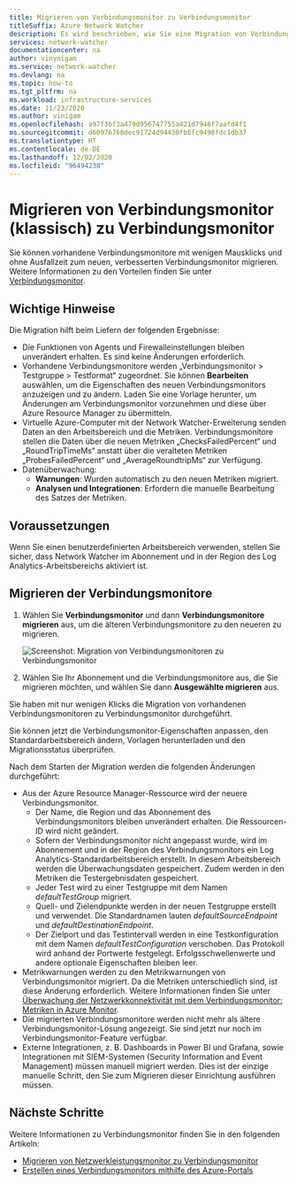 ```yaml
---
title: Migrieren von Verbindungsmonitor zu Verbindungsmonitor
titleSuffix: Azure Network Watcher
description: Es wird beschrieben, wie Sie eine Migration von Verbindungsmonitor zu Verbindungsmonitor durchführen.
services: network-watcher
documentationcenter: na
author: vinynigam
ms.service: network-watcher
ms.devlang: na
ms.topic: how-to
ms.tgt_pltfrm: na
ms.workload: infrastructure-services
ms.date: 11/23/2020
ms.author: vinigam
ms.openlocfilehash: a97f3bf3a479d956747755a421d7946f7aafd4f1
ms.sourcegitcommit: d60976768dec91724d94430fb6fc9498fdc1db37
ms.translationtype: HT
ms.contentlocale: de-DE
ms.lasthandoff: 12/02/2020
ms.locfileid: "96494238"
---
```

# <a name="migrate-to-connection-monitor-from-connection-monitor-classic"></a>Migrieren von Verbindungsmonitor (klassisch) zu Verbindungsmonitor

Sie können vorhandene Verbindungsmonitore mit wenigen Mausklicks und ohne Ausfallzeit zum neuen, verbesserten Verbindungsmonitor migrieren. Weitere Informationen zu den Vorteilen finden Sie unter [Verbindungsmonitor](./connection-monitor-overview.md).

## <a name="key-points-to-note"></a>Wichtige Hinweise

Die Migration hilft beim Liefern der folgenden Ergebnisse:

* Die Funktionen von Agents und Firewalleinstellungen bleiben unverändert erhalten. Es sind keine Änderungen erforderlich. 
* Vorhandene Verbindungsmonitore werden „Verbindungsmonitor > Testgruppe > Testformat“ zugeordnet. Sie können **Bearbeiten** auswählen, um die Eigenschaften des neuen Verbindungsmonitors anzuzeigen und zu ändern. Laden Sie eine Vorlage herunter, um Änderungen am Verbindungsmonitor vorzunehmen und diese über Azure Resource Manager zu übermitteln. 
* Virtuelle Azure-Computer mit der Network Watcher-Erweiterung senden Daten an den Arbeitsbereich und die Metriken. Verbindungsmonitore stellen die Daten über die neuen Metriken „ChecksFailedPercent“ und „RoundTripTimeMs“ anstatt über die veralteten Metriken „ProbesFailedPercent“ und „AverageRoundtripMs“ zur Verfügung. 
* Datenüberwachung:
   * **Warnungen**: Wurden automatisch zu den neuen Metriken migriert.
   * **Analysen und Integrationen**: Erfordern die manuelle Bearbeitung des Satzes der Metriken. 
    
## <a name="prerequisites"></a>Voraussetzungen

Wenn Sie einen benutzerdefinierten Arbeitsbereich verwenden, stellen Sie sicher, dass Network Watcher im Abonnement und in der Region des Log Analytics-Arbeitsbereichs aktiviert ist. 

## <a name="migrate-the-connection-monitors"></a>Migrieren der Verbindungsmonitore

1. Wählen Sie **Verbindungsmonitor** und dann **Verbindungsmonitore migrieren** aus, um die älteren Verbindungsmonitore zu den neueren zu migrieren.

    ![Screenshot: Migration von Verbindungsmonitoren zu Verbindungsmonitor](./media/connection-monitor-2-preview/migrate-cm-to-cm-preview.png)
    
1. Wählen Sie Ihr Abonnement und die Verbindungsmonitore aus, die Sie migrieren möchten, und wählen Sie dann **Ausgewählte migrieren** aus. 

Sie haben mit nur wenigen Klicks die Migration von vorhandenen Verbindungsmonitoren zu Verbindungsmonitor durchgeführt. 

Sie können jetzt die Verbindungsmonitor-Eigenschaften anpassen, den Standardarbeitsbereich ändern, Vorlagen herunterladen und den Migrationsstatus überprüfen. 

Nach dem Starten der Migration werden die folgenden Änderungen durchgeführt: 
* Aus der Azure Resource Manager-Ressource wird der neuere Verbindungsmonitor.
    * Der Name, die Region und das Abonnement des Verbindungsmonitors bleiben unverändert erhalten. Die Ressourcen-ID wird nicht geändert.
    * Sofern der Verbindungsmonitor nicht angepasst wurde, wird im Abonnement und in der Region des Verbindungsmonitors ein Log Analytics-Standardarbeitsbereich erstellt. In diesem Arbeitsbereich werden die Überwachungsdaten gespeichert. Zudem werden in den Metriken die Testergebnisdaten gespeichert.
    * Jeder Test wird zu einer Testgruppe mit dem Namen *defaultTestGroup* migriert.
    * Quell- und Zielendpunkte werden in der neuen Testgruppe erstellt und verwendet. Die Standardnamen lauten *defaultSourceEndpoint* und *defaultDestinationEndpoint*.
    * Der Zielport und das Testintervall werden in eine Testkonfiguration mit dem Namen *defaultTestConfiguration* verschoben. Das Protokoll wird anhand der Portwerte festgelegt. Erfolgsschwellenwerte und andere optionale Eigenschaften bleiben leer.
* Metrikwarnungen werden zu den Metrikwarnungen von Verbindungsmonitor migriert. Da die Metriken unterschiedlich sind, ist diese Änderung erforderlich. Weitere Informationen finden Sie unter [Überwachung der Netzwerkkonnektivität mit dem Verbindungsmonitor: Metriken in Azure Monitor](./connection-monitor-overview.md#metrics-in-azure-monitor).
* Die migrierten Verbindungsmonitore werden nicht mehr als ältere Verbindungsmonitor-Lösung angezeigt. Sie sind jetzt nur noch im Verbindungsmonitor-Feature verfügbar.
* Externe Integrationen, z. B. Dashboards in Power BI und Grafana, sowie Integrationen mit SIEM-Systemen (Security Information and Event Management) müssen manuell migriert werden. Dies ist der einzige manuelle Schritt, den Sie zum Migrieren dieser Einrichtung ausführen müssen.

## <a name="next-steps"></a>Nächste Schritte

Weitere Informationen zu Verbindungsmonitor finden Sie in den folgenden Artikeln:
* [Migrieren von Netzwerkleistungsmonitor zu Verbindungsmonitor](./migrate-to-connection-monitor-from-network-performance-monitor.md)
* [Erstellen eines Verbindungsmonitors mithilfe des Azure-Portals](./connection-monitor-create-using-portal.md)